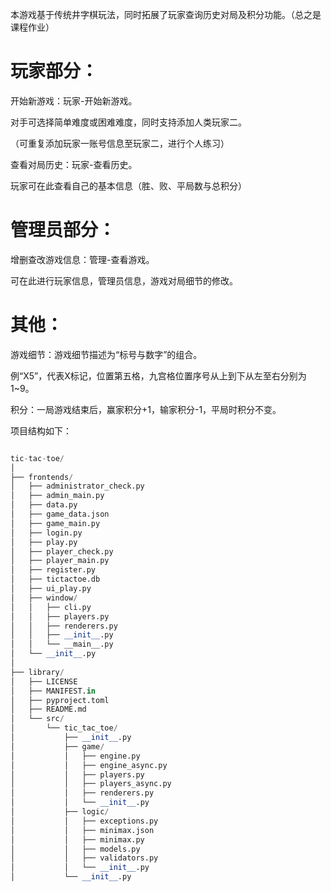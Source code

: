 本游戏基于传统井字棋玩法，同时拓展了玩家查询历史对局及积分功能。（总之是课程作业）

# 玩家部分：
开始新游戏：玩家-开始新游戏。

对手可选择简单难度或困难难度，同时支持添加人类玩家二。

（可重复添加玩家一账号信息至玩家二，进行个人练习）

查看对局历史：玩家-查看历史。

玩家可在此查看自己的基本信息（胜、败、平局数与总积分）

# 管理员部分：
增删查改游戏信息：管理-查看游戏。

可在此进行玩家信息，管理员信息，游戏对局细节的修改。

# 其他：
游戏细节：游戏细节描述为“标号与数字”的组合。

例“X5”，代表X标记，位置第五格，九宫格位置序号从上到下从左至右分别为1~9。

积分：一局游戏结束后，赢家积分+1，输家积分-1，平局时积分不变。


项目结构如下：
```python

tic-tac-toe/
│
├── frontends/
│   ├── administrator_check.py
│   ├── admin_main.py
│   ├── data.py
│   ├── game_data.json
│   ├── game_main.py
│   ├── login.py
│   ├── play.py
│   ├── player_check.py
│   ├── player_main.py
│   ├── register.py
│   ├── tictactoe.db
│   ├── ui_play.py
│   ├── window/
│   │   ├── cli.py
│   │   ├── players.py
│   │   ├── renderers.py
│   │   ├── __init__.py
│   │   └── __main__.py
│   └── __init__.py
│
├── library/
│   ├── LICENSE
│   ├── MANIFEST.in
│   ├── pyproject.toml
│   ├── README.md
│   └── src/
│       └── tic_tac_toe/
│           ├── __init__.py
│           ├── game/
│           │   ├── engine.py
│           │   ├── engine_async.py
│           │   ├── players.py
│           │   ├── players_async.py
│           │   ├── renderers.py
│           │   └── __init__.py
│           ├── logic/
│           │   ├── exceptions.py
│           │   ├── minimax.json
│           │   ├── minimax.py
│           │   ├── models.py
│           │   ├── validators.py
│           │   └── __init__.py
│           └── __init__.py
                        
